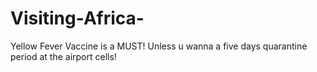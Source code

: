 # Visiting-Africa-
Yellow Fever Vaccine is a MUST! Unless u wanna a five days quarantine period at the airport cells!
